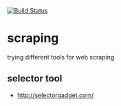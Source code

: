 [![Build Status](https://travis-ci.org/brownman/scraping.svg?branch=develop)](https://travis-ci.org/brownman/scraping)

 
  
 
    
   
   
   
    
  


 
 
 


scraping
=========
trying different tools for web scraping

selector tool 
----
- http://selectorgadget.com/
  
   
